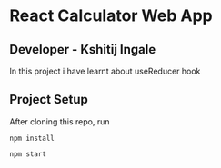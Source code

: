 # React Calculator Web App

## Developer - Kshitij Ingale

 In this project i have learnt about useReducer hook

## Project Setup
 After cloning this repo, run
 
 ``
 npm install
 ``

 ``
 npm start
 ``